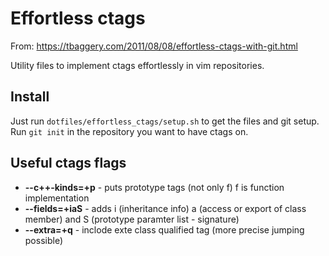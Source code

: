 # Effortless ctags
From: https://tbaggery.com/2011/08/08/effortless-ctags-with-git.html

Utility files to implement ctags effortlessly in vim repositories.

## Install
Just run `dotfiles/effortless_ctags/setup.sh` to get the files and git setup.
Run `git init` in the repository you want to have ctags on.

## Useful ctags flags
* **--c++-kinds=+p** - puts prototype tags (not only f) f is function implementation
* **--fields=+iaS**  - adds i (inheritance info) a (access or export of class member)
                       and S (prototype paramter list - signature)
* **--extra=+q** - inclode exte class qualified tag (more precise jumping possible)
